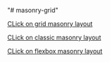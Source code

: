 "# masonry-grid" 

[CLick on grid masonry layout](https://v1taliy.github.io/masonry-grid/grid-index.html)

[CLick on classic masonry layout](https://v1taliy.github.io/masonry-grid/index.html)

[CLick on flexbox masonry layout](https://v1taliy.github.io/masonry-grid/flex-index.html)
